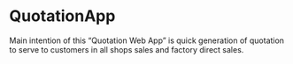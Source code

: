 # QuotationApp
 Main intention of this “Quotation Web App” is quick generation of quotation to serve to customers in all shops sales and factory direct sales.
